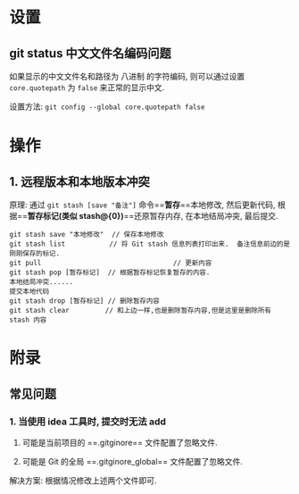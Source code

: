 # 设置

## git status 中文文件名编码问题

如果显示的中文文件名和路径为 八进制 的字符编码, 则可以通过设置 `core.quotepath` 为 `false` 来正常的显示中文.

设置方法: `git config --global core.quotepath false`



# 操作

## 1. 远程版本和本地版本冲突

原理: 通过 `git stash [save "备注"]` 命令==**暂存**==本地修改, 然后更新代码, 根据==**暂存标记(类似 stash@{0})**==还原暂存内存, 在本地结局冲突, 最后提交.

```shell
git stash save "本地修改"  // 保存本地修改
git stash list           // 将 Git stash 信息列表打印出来.  备注信息前边的是刚刚保存的标记. 
git pull								 // 更新内容
git stash pop [暂存标记]  // 根据暂存标记恢复暂存的内容.
本地结局冲突......
提交本地代码
git stash drop [暂存标记] // 删除暂存内容
git stash clear         // 和上边一样,也是删除暂存内容,但是这里是删除所有stash 内容
```



# 附录

## 常见问题

### 1. 当使用 idea 工具时, 提交时无法 add

1. 可能是当前项目的 ==.gitginore== 文件配置了忽略文件.

2. 可能是 Git 的全局 ==.gitginore_global== 文件配置了忽略文件.

   

解决方案: 根据情况修改上述两个文件即可.